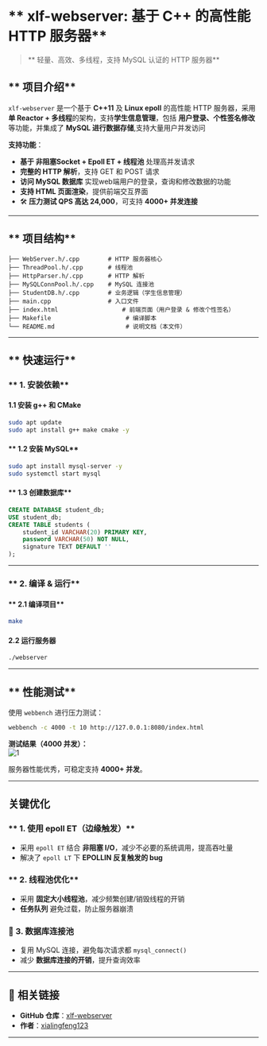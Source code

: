 # ** xlf-webserver: 基于 C++ 的高性能 HTTP 服务器**  
> ** 轻量、高效、多线程，支持 MySQL 认证的 HTTP 服务器**  

## ** 项目介绍**  
`xlf-webserver` 是一个基于 **C++11** 及 **Linux epoll** 的高性能 HTTP 服务器，采用**单 Reactor + 多线程**的架构，支持**学生信息管理**，包括 **用户登录、个性签名修改** 等功能，并集成了 **MySQL 进行数据存储**,支持大量用户并发访问

 **支持功能**：
-  **基于 非阻塞Socket + Epoll ET + 线程池** 处理高并发请求  
-  **完整的 HTTP 解析**，支持 GET 和 POST 请求  
-  **访问 MySQL 数据库**  实现web端用户的登录，查询和修改数据的功能
-  **支持 HTML 页面渲染**，提供前端交互界面  
- 🛠 **压力测试 QPS 高达 24,000**，可支持 **4000+ 并发连接**  

---

## ** 项目结构**
```plaintext
├── WebServer.h/.cpp        # HTTP 服务器核心
├── ThreadPool.h/.cpp       # 线程池
├── HttpParser.h/.cpp       # HTTP 解析
├── MySQLConnPool.h/.cpp    # MySQL 连接池
├── StudentDB.h/.cpp        # 业务逻辑（学生信息管理）
├── main.cpp                # 入口文件
├── index.html                  # 前端页面（用户登录 & 修改个性签名）
├── Makefile                     # 编译脚本
└── README.md                    # 说明文档（本文件）
```

---

## ** 快速运行**

### ** 1. 安装依赖**
#### **1.1 安装 g++ 和 CMake**
```bash
sudo apt update
sudo apt install g++ make cmake -y
```

#### ** 1.2 安装 MySQL**
```bash
sudo apt install mysql-server -y
sudo systemctl start mysql
```

#### ** 1.3 创建数据库**
```sql
CREATE DATABASE student_db;
USE student_db;
CREATE TABLE students (
    student_id VARCHAR(20) PRIMARY KEY,
    password VARCHAR(50) NOT NULL,
    signature TEXT DEFAULT ''
);
```

---

### ** 2. 编译 & 运行**

#### ** 2.1 编译项目**
```bash
make
```

#### **2.2 运行服务器**
```bash
./webserver
```
---

## ** 性能测试**
使用 `webbench` 进行压力测试：
```bash
webbench -c 4000 -t 10 http://127.0.0.1:8080/index.html
```
**测试结果（4000 并发）：**  
![1](https://github.com/user-attachments/assets/3f7d7040-b68c-4383-bf6c-87e97d5d48a4)

服务器性能优秀，可稳定支持 **4000+ 并发**。

---

## **关键优化**
### ** 1. 使用 epoll ET（边缘触发）**
- 采用 `epoll ET` 结合 **非阻塞 I/O**，减少不必要的系统调用，提高吞吐量  
- 解决了 `epoll LT` 下 **EPOLLIN 反复触发的 bug**  

### ** 2. 线程池优化**
- 采用 **固定大小线程池**，减少频繁创建/销毁线程的开销  
- **任务队列** 避免过载，防止服务器崩溃  

### **🔹 3. 数据库连接池**
- 复用 MySQL 连接，避免每次请求都 `mysql_connect()`  
- 减少 **数据库连接的开销**，提升查询效率  

---

## **🔗 相关链接**
- **GitHub 仓库**：[xlf-webserver](https://github.com/xialingfeng123/xlf-webserver)
- **作者**：[xialingfeng123](https://github.com/xialingfeng123)

---
